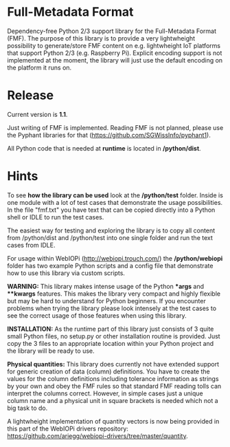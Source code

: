 # Full-Metadata Format
Dependency-free Python 2/3 support library for the Full-Metadata Format (FMF). The purpose of this library is to provide a very lightwheight possibility to generate/store FMF content on e.g. lightwheight IoT platforms that support Python 2/3 (e.g. Raspberry Pi). Explicit encoding support is not implemented at the moment, the library will just use the default encoding on the platform it runs on.

# Release
Current version is **1.1**.

Just writing of FMF is implemented. Reading FMF is not planned, please use the Pyphant libraries for that (https://github.com/SGWissInfo/pyphant1).

All Python code that is needed at **runtime** is located in **/python/dist**.

# Hints
To see **how the library can be used** look at the **/python/test** folder. Inside is one module with 
a lot of test cases that demonstrate the usage possibilities. In the file "fmf.txt" you have 
text that can be copied directly into a Python shell or IDLE to run the test cases.

The easiest way for testing and exploring the library is to copy all content from /python/dist 
and /python/test into one single folder and run the text cases from IDLE.

For usage within WebIOPi (http://webiopi.trouch.com/) the **/python/webiopi** folder has two example Python scripts and a config file that demonstrate how to use this library via custom scripts.

**WARNING:** This library makes intense usage of the Python **\*args** and **\*\*kwargs** features.
This makes the library very compact and highly flexible but may be hard to understand for Python beginners.
If you encounter problems when trying the library please look intensely at the test cases to see the 
correct usage of those features when using this library.

**INSTALLATION:** As the runtime part of this library just consists of 3 quite small Python files, no setup.py or other 
installation routine is provided. Just copy the 3 files to an appropriate location within your Python 
project and the library will be ready to use.

**Physical quantities:** This library does currently not have extended support for generic creation of data (column) definitions. You have to create the values for the column definitions including tolerance information as strings by your own and obey the FMF rules so that standard FMF reading tolls can interpret the columns correct. However, in simple cases just a unique column name and a physical unit in square brackets is needed which not a big task to do.

A lightwheight implementation of quantity vectors is now being provided in this part of the WebIOPi drivers repository: https://github.com/ariegg/webiopi-drivers/tree/master/quantity.

